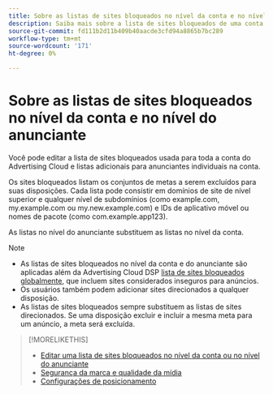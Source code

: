 ```yaml
---
title: Sobre as listas de sites bloqueados no nível da conta e no nível do anunciante
description: Saiba mais sobre a lista de sites bloqueados de uma conta ou anunciante.
source-git-commit: fd111b2d11b409b40aacde3cfd94a8865b7bc289
workflow-type: tm+mt
source-wordcount: '171'
ht-degree: 0%

---
```


# Sobre as listas de sites bloqueados no nível da conta e no nível do anunciante

Você pode editar a lista de sites bloqueados usada para toda a conta do Advertising Cloud e listas adicionais para anunciantes individuais na conta.

Os sites bloqueados listam os conjuntos de metas a serem excluídos para suas disposições. Cada lista pode consistir em domínios de site de nível superior e qualquer nível de subdomínios (como example.com, my.example.com ou my.new.example.com) e IDs de aplicativo móvel ou nomes de pacote (como com.example.app123).

As listas no nível do anunciante substituem as listas no nível da conta.

>[!NOTE]
>
>* As listas de sites bloqueados no nível da conta e do anunciante são aplicadas além da Advertising Cloud DSP [lista de sites bloqueados globalmente](/help/dsp/introduction/features/brand-safety-media-quality.md), que incluem sites considerados inseguros para anúncios.
>* Os usuários também podem adicionar sites direcionados a qualquer disposição.
>* As listas de sites bloqueados sempre substituem as listas de sites direcionados. Se uma disposição excluir e incluir a mesma meta para um anúncio, a meta será excluída.


>[!MORELIKETHIS]
>
>* [Editar uma lista de sites bloqueados no nível da conta ou no nível do anunciante](/help/dsp/admin/blocked-sites-list-edit.md)
>* [Segurança da marca e qualidade da mídia](/help/dsp/introduction/features/brand-safety-media-quality.md)
>* [Configurações de posicionamento](/help/dsp/campaign-management/placements/placement-settings.md)

